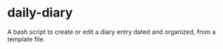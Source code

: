 daily-diary
===========

A bash script to create or edit a diary entry dated and organized, from a template file.